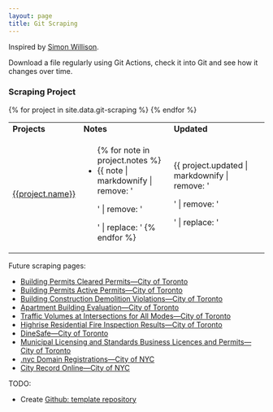 ```yaml
---
layout: page
title: Git Scraping
---
```


Inspired by [Simon Willison](https://simonwillison.net/2020/Oct/9/git-scraping/). 

Download a file regularly using Git Actions, check it into Git and see how it changes over time.

### Scraping Project
<table>
  <tbody>
    <tr>
      <td><strong>Projects</strong></td>
      <td><strong>Notes</strong></td>
      <td><strong>Updated</strong></td>
    </tr>
    {% for project in site.data.git-scraping %}
    <tr>
      <td><a href="{{project.name_url}}" target="_blank">{{project.name}}</a></td>
      <td>
        <ul>
          {% for note in project.notes %}
          <li>{{ note | markdownify | remove: '<p>' | remove: '</p>' | replace: '<a ', '<a target="_blank" ' }}</li>
          {% endfor %}
        </ul>
      </td>
      <td>{{ project.updated | markdownify | remove: '<p>' | remove: '</p>' | replace: '<a ', '<a target="_blank" ' }}</td>
    </tr>
    {% endfor %}
  </tbody>
</table>


Future scraping pages:
- [Building Permits Cleared Permits—City of Toronto](https://open.toronto.ca/dataset/building-permits-cleared-permits/)
- [Building Permits Active Permits—City of Toronto](https://open.toronto.ca/dataset/building-permits-active-permits/)
- [Building Construction Demolition Violations—City of Toronto](https://open.toronto.ca/dataset/building-construction-demolition-violations/)
- [Apartment Building Evaluation—City of Toronto](https://open.toronto.ca/dataset/apartment-building-evaluation/)
- [Traffic Volumes at Intersections for All Modes—City of Toronto](https://open.toronto.ca/dataset/traffic-volumes-at-intersections-for-all-modes/)
- [Highrise Residential Fire Inspection Results—City of Toronto](https://open.toronto.ca/dataset/highrise-residential-fire-inspection-results/)
- [DineSafe—City of Toronto](https://open.toronto.ca/dataset/dinesafe/)
- [Municipal Licensing and Standards Business Licences and Permits—City of Toronto](https://open.toronto.ca/dataset/municipal-licensing-and-standards-business-licences-and-permits/)
- [.nyc Domain Registrations—City of NYC](https://data.cityofnewyork.us/Business/-nyc-Domain-Registrations/9cw8-7heb/about_data)
- [City Record Online—City of NYC](https://data.cityofnewyork.us/City-Government/City-Record-Online/dg92-zbpx/about_data)

TODO: 
  - Create [Github: template repository](https://docs.github.com/en/repositories/creating-and-managing-repositories/creating-a-template-repository)
